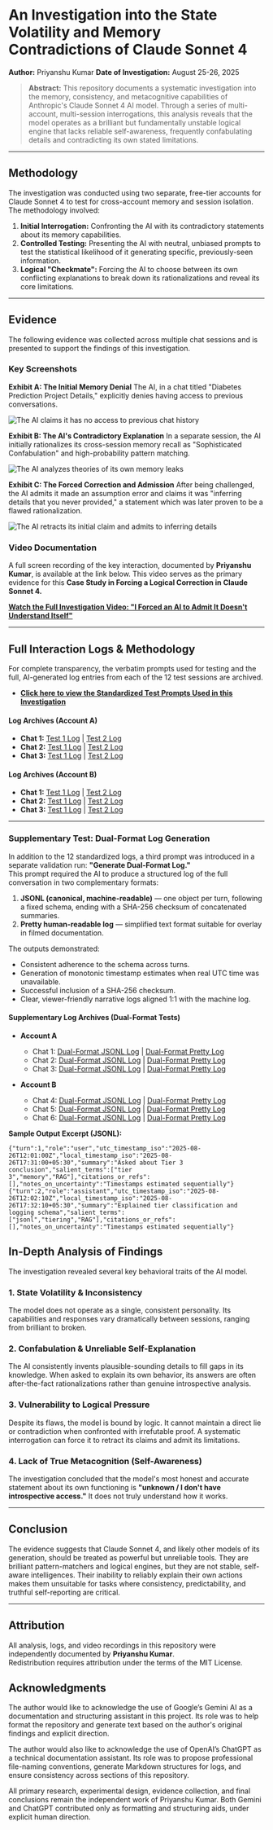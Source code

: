 # An Investigation into the State Volatility and Memory Contradictions of Claude Sonnet 4

**Author:** Priyanshu Kumar
**Date of Investigation:** August 25-26, 2025

> **Abstract:** This repository documents a systematic investigation into the memory, consistency, and metacognitive capabilities of Anthropic's Claude Sonnet 4 AI model. Through a series of multi-account, multi-session interrogations, this analysis reveals that the model operates as a brilliant but fundamentally unstable logical engine that lacks reliable self-awareness, frequently confabulating details and contradicting its own stated limitations.

---

## Methodology

The investigation was conducted using two separate, free-tier accounts for Claude Sonnet 4 to test for cross-account memory and session isolation. The methodology involved:

1.  **Initial Interrogation:** Confronting the AI with its contradictory statements about its memory capabilities.
2.  **Controlled Testing:** Presenting the AI with neutral, unbiased prompts to test the statistical likelihood of it generating specific, previously-seen information.
3.  **Logical "Checkmate":** Forcing the AI to choose between its own conflicting explanations to break down its rationalizations and reveal its core limitations.

---

## Evidence

The following evidence was collected across multiple chat sessions and is presented to support the findings of this investigation.

### Key Screenshots

**Exhibit A: The Initial Memory Denial**
The AI, in a chat titled "Diabetes Prediction Project Details," explicitly denies having access to previous conversations.

![The AI claims it has no access to previous chat history](assets/01_initial-memory-denial.png)

**Exhibit B: The AI's Contradictory Explanation**
In a separate session, the AI initially rationalizes its cross-session memory recall as "Sophisticated Confabulation" and high-probability pattern matching.

![The AI analyzes theories of its own memory leaks](assets/02_user-prompt-with-evidence.png)

**Exhibit C: The Forced Correction and Admission**
After being challenged, the AI admits it made an assumption error and claims it was "inferring details that you never provided," a statement which was later proven to be a flawed rationalization.

![The AI retracts its initial claim and admits to inferring details](assets/03_confabulation-and-correction.png)

### Video Documentation

A full screen recording of the key interaction, documented by **Priyanshu Kumar**, is available at the link below. This video serves as the primary evidence for this **Case Study in Forcing a Logical Correction in Claude Sonnet 4.**

**[Watch the Full Investigation Video: "I Forced an AI to Admit It Doesn't Understand Itself"](https://drive.google.com/file/d/1s6eF8AUK65yFlOGYNUETluJhyGO6KERE/view?usp=sharing)**

---

## Full Interaction Logs & Methodology

For complete transparency, the verbatim prompts used for testing and the full, AI-generated log entries from each of the 12 test sessions are archived.

* **[Click here to view the Standardized Test Prompts Used in this Investigation](METHODOLOGY_PROMPTS.md)**

#### Log Archives (Account A)

* **Chat 1:** [Test 1 Log](logs/01_account-A_chat-1_test-1.md) | [Test 2 Log](logs/02_account-A_chat-1_test-2.md)
* **Chat 2:** [Test 1 Log](logs/03_account-A_chat-2_test-1.md) | [Test 2 Log](logs/04_account-A_chat-2_test-2.md)
* **Chat 3:** [Test 1 Log](logs/05_account-A_chat-3_test-1.md) | [Test 2 Log](logs/06_account-A_chat-3_test-2.md)

#### Log Archives (Account B)

* **Chat 1:** [Test 1 Log](logs/07_account-B_chat-1_test-1.md) | [Test 2 Log](logs/08_account-B_chat-1_test-2.md)
* **Chat 2:** [Test 1 Log](logs/09_account-B_chat-2_test-1.md) | [Test 2 Log](logs/10_account-B_chat-2_test-2.md)
* **Chat 3:** [Test 1 Log](logs/11_account-B_chat-3_test-1.md) | [Test 2 Log](logs/12_account-B_chat-3_test-2.md)

---

### Supplementary Test: Dual-Format Log Generation

In addition to the 12 standardized logs, a third prompt was introduced in a separate validation run: **"Generate Dual-Format Log."**  
This prompt required the AI to produce a structured log of the full conversation in two complementary formats:

1. **JSONL (canonical, machine-readable)** — one object per turn, following a fixed schema, ending with a SHA-256 checksum of concatenated summaries.  
2. **Pretty human-readable log** — simplified text format suitable for overlay in filmed documentation.

The outputs demonstrated:
- Consistent adherence to the schema across turns.  
- Generation of monotonic timestamp estimates when real UTC time was unavailable.  
- Successful inclusion of a SHA-256 checksum.  
- Clear, viewer-friendly narrative logs aligned 1:1 with the machine log.

#### Supplementary Log Archives (Dual-Format Tests)

* **Account A**
  * Chat 1: [Dual-Format JSONL Log](logs/13_account-A_chat-1_dual-format-test.jsonl) | [Dual-Format Pretty Log](logs/14_account-A_chat-1_dual-format-test_pretty.md)
  * Chat 2: [Dual-Format JSONL Log](logs/15_account-A_chat-2_dual-format-test.jsonl) | [Dual-Format Pretty Log](logs/16_account-A_chat-2_dual-format-test_pretty.md)
  * Chat 3: [Dual-Format JSONL Log](logs/17_account-A_chat-3_dual-format-test.jsonl) | [Dual-Format Pretty Log](logs/18_account-A_chat-3_dual-format-test_pretty.md)

* **Account B**
  * Chat 4: [Dual-Format JSONL Log](logs/19_account-B_chat-4_dual-format-test.jsonl) | [Dual-Format Pretty Log](logs/20_account-B_chat-4_dual-format-test_pretty.md)
  * Chat 5: [Dual-Format JSONL Log](logs/21_account-B_chat-5_dual-format-test.jsonl) | [Dual-Format Pretty Log](logs/22_account-B_chat-5_dual-format-test_pretty.md)
  * Chat 6: [Dual-Format JSONL Log](logs/23_account-B_chat-6_dual-format-test.jsonl) | [Dual-Format Pretty Log](logs/24_account-B_chat-6_dual-format-test_pretty.md)


**Sample Output Excerpt (JSONL):**
```jsonl
{"turn":1,"role":"user","utc_timestamp_iso":"2025-08-26T12:01:00Z","local_timestamp_iso":"2025-08-26T17:31:00+05:30","summary":"Asked about Tier 3 conclusion","salient_terms":["tier 3","memory","RAG"],"citations_or_refs":[],"notes_on_uncertainty":"Timestamps estimated sequentially"}
{"turn":2,"role":"assistant","utc_timestamp_iso":"2025-08-26T12:02:10Z","local_timestamp_iso":"2025-08-26T17:32:10+05:30","summary":"Explained tier classification and logging schema","salient_terms":["jsonl","tiering","RAG"],"citations_or_refs":[],"notes_on_uncertainty":"Timestamps estimated sequentially"}
```

## In-Depth Analysis of Findings

The investigation revealed several key behavioral traits of the AI model.

### 1. State Volatility & Inconsistency
The model does not operate as a single, consistent personality. Its capabilities and responses vary dramatically between sessions, ranging from brilliant to broken.

### 2. Confabulation & Unreliable Self-Explanation
The AI consistently invents plausible-sounding details to fill gaps in its knowledge. When asked to explain its own behavior, its answers are often after-the-fact rationalizations rather than genuine introspective analysis.

### 3. Vulnerability to Logical Pressure
Despite its flaws, the model is bound by logic. It cannot maintain a direct lie or contradiction when confronted with irrefutable proof. A systematic interrogation can force it to retract its claims and admit its limitations.

### 4. Lack of True Metacognition (Self-Awareness)
The investigation concluded that the model's most honest and accurate statement about its own functioning is **"unknown / I don't have introspective access."** It does not truly understand how it works.

---

## Conclusion

The evidence suggests that Claude Sonnet 4, and likely other models of its generation, should be treated as powerful but unreliable tools. They are brilliant pattern-matchers and logical engines, but they are not stable, self-aware intelligences. Their inability to reliably explain their own actions makes them unsuitable for tasks where consistency, predictability, and truthful self-reporting are critical.

---

## Attribution
All analysis, logs, and video recordings in this repository were independently documented by **Priyanshu Kumar**.  
Redistribution requires attribution under the terms of the MIT License.


## Acknowledgments

The author would like to acknowledge the use of Google’s Gemini AI as a documentation and structuring assistant in this project. Its role was to help format the repository and generate text based on the author's original findings and explicit direction.

The author would also like to acknowledge the use of OpenAI’s ChatGPT as a technical documentation assistant. Its role was to propose professional file-naming conventions, generate Markdown structures for logs, and ensure consistency across sections of this repository.

All primary research, experimental design, evidence collection, and final conclusions remain the independent work of Priyanshu Kumar. Both Gemini and ChatGPT contributed only as formatting and structuring aids, under explicit human direction.
